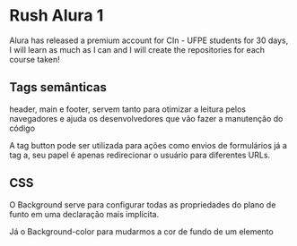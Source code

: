 # Rush Alura 1
Alura has released a premium account for CIn - UFPE students for 30 days, I will learn as much as I can and I will create the repositories for each course taken!


## Tags semânticas
header, main e footer, servem tanto para otimizar a leitura pelos navegadores e ajuda os desenvolvedores que vão fazer a manutenção do código

A tag button pode ser utilizada para ações como envios de formulários já a tag a, seu papel é apenas redirecionar o usuário para diferentes URLs.

## CSS
O Background serve para configurar todas as propriedades do plano de funto em uma declaração mais implícita.

Já o Background-color para mudarmos a cor de fundo de um elemento